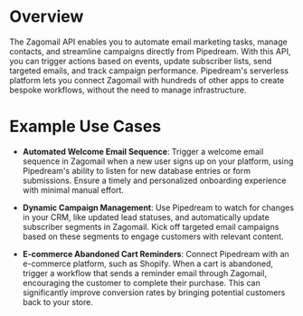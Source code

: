 # Overview

The Zagomail API enables you to automate email marketing tasks, manage contacts, and streamline campaigns directly from Pipedream. With this API, you can trigger actions based on events, update subscriber lists, send targeted emails, and track campaign performance. Pipedream's serverless platform lets you connect Zagomail with hundreds of other apps to create bespoke workflows, without the need to manage infrastructure.

# Example Use Cases

- **Automated Welcome Email Sequence**: Trigger a welcome email sequence in Zagomail when a new user signs up on your platform, using Pipedream's ability to listen for new database entries or form submissions. Ensure a timely and personalized onboarding experience with minimal manual effort.

- **Dynamic Campaign Management**: Use Pipedream to watch for changes in your CRM, like updated lead statuses, and automatically update subscriber segments in Zagomail. Kick off targeted email campaigns based on these segments to engage customers with relevant content.

- **E-commerce Abandoned Cart Reminders**: Connect Pipedream with an e-commerce platform, such as Shopify. When a cart is abandoned, trigger a workflow that sends a reminder email through Zagomail, encouraging the customer to complete their purchase. This can significantly improve conversion rates by bringing potential customers back to your store.
